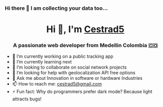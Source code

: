 ### Hi there 👋 I am collecting your data too...

<h1 align="center">Hi 👋, I'm <a href="https://www.linkedin.com/in/camiloestradadeveloper/" target="blank">
Cestrad5</a></h1>
<h3 align="center">A passionate web developer from Medellin Colombia 🇨🇴 </h3>

- 🔭 I’m currently working on a public tracking app
- 🌱 I’m currently learning next
- 👯 I’m looking to collaborate on social network projects
- 🤔 I’m looking for help with geolocalization API free options
- 💬 Ask me about Innovation in software or hardware Industries
- 📫 How to reach me: cestrad5@gmail.com
- ⚡ Fun fact: Why do programmers prefer dark mode? Because light attracts bugs!


